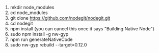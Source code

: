 1. mkdir node_modules
2. cd node_modules
3. git clone https://github.com/nodegit/nodegit.git
4. cd nodegit
5. npm install (you can cancel this once it says "Building Native Node")
6. sudo npm install -g nw-gyp
7. npm run generateNativeCode
8. sudo nw-gyp rebuild --target=0.12.0